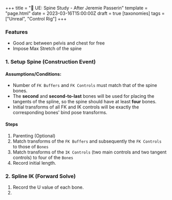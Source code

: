 +++
title = "🍖 UE: Spine Study - After Jeremie Passerin"
template = "page.html"
date = 2023-03-16T15:00:00Z
draft = true
[taxonomies]
tags = ["Unreal", "Control Rig"]
+++

### Features

- Good arc between pelvis and chest for free
- Impose Max Stretch of the spine

### 1. Setup Spine (Construction Event)

#### Assumptions/Conditions:

- Number of `FK Buffers` and `FK Controls` must match that of the spine bones.
- The **second** and **second-to-last** bones will be used for placing the tangents of the spline, so the spine should have at least **four** bones.
- Initial transforms of all FK and IK controls will be exactly the corresponding bones' bind pose transforms.

#### Steps

1. Parenting (Optional)
2. Match transforms of the `FK Buffers` and subsequently the `FK Controls` to those of `Bones`
3. Match transforms of the `IK Controls` (two main controls and two tangent controls) to four of the `Bones`
4. Record initial length.

### 2. Spline IK (Forward Solve)

1. Record the U value of each bone.
2.

